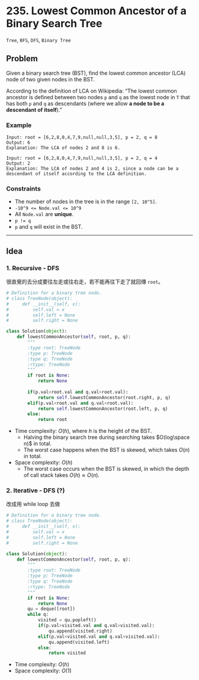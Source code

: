 # 235. Lowest Common Ancestor of a Binary Search Tree

`Tree`, `BFS`, `DFS`, `Binary Tree`

## Problem

Given a binary search tree (BST), find the lowest common ancestor (LCA) node of two given nodes in the BST.

According to the definition of LCA on Wikipedia: “The lowest common ancestor is defined between two nodes `p` and `q` as the lowest node in `T` that has both `p` and `q` as descendants (where we allow **a node to be a descendant of itself**).”


### Example

```
Input: root = [6,2,8,0,4,7,9,null,null,3,5], p = 2, q = 8
Output: 6
Explanation: The LCA of nodes 2 and 8 is 6.
```

```
Input: root = [6,2,8,0,4,7,9,null,null,3,5], p = 2, q = 4
Output: 2
Explanation: The LCA of nodes 2 and 4 is 2, since a node can be a descendant of itself according to the LCA definition.

```

### Constraints
* The number of nodes in the tree is in the range `[2, 10^5]`.
* `-10^9 <= Node.val <= 10^9`
* All `Node.val` are **unique**.
* `p != q`
* `p` and `q` will exist in the BST.

---

## Idea

### 1. Recursive - DFS

很直覺的去分成要往左走或往右走，若不能再往下走了就回傳 `root`。

```python
# Definition for a binary tree node.
# class TreeNode(object):
#     def __init__(self, x):
#         self.val = x
#         self.left = None
#         self.right = None

class Solution(object):
    def lowestCommonAncestor(self, root, p, q):
        """
        :type root: TreeNode
        :type p: TreeNode
        :type q: TreeNode
        :rtype: TreeNode
        """
        if root is None:
            return None
            
        if(p.val>root.val and q.val>root.val):
            return self.lowestCommonAncestor(root.right, p, q)
        elif(p.val<root.val and q.val<root.val):
            return self.lowestCommonAncestor(root.left, p, q)
        else:
            return root
```
* Time complexity: $O(h)$, where $h$ is the height of the BST.
    * Halving the binary search tree during searching takes $O(log\space n)$
 in total.
    * The worst case happens when the BST is skewed, which takes $O(n)$ in total.
* Space complexity: $O(h)$
    * The worst case occurs when the BST is skewed, in which the depth of call stack takes $O(h)≈O(n)$.


### 2. Iterative - DFS (?)

改成用 while loop 去做

```python
# Definition for a binary tree node.
# class TreeNode(object):
#     def __init__(self, x):
#         self.val = x
#         self.left = None
#         self.right = None

class Solution(object):
    def lowestCommonAncestor(self, root, p, q):
        """
        :type root: TreeNode
        :type p: TreeNode
        :type q: TreeNode
        :rtype: TreeNode
        """
        if root is None:
            return None
        qu = deque([root])
        while q:
            visited = qu.popleft()
            if(p.val>visited.val and q.val>visited.val):
                qu.append(visited.right)
            elif(p.val<visited.val and q.val<visited.val):
                qu.append(visited.left)
            else:
                return visited
```
* Time complexity: $O(h)$
* Space complexity: $O(1)$
